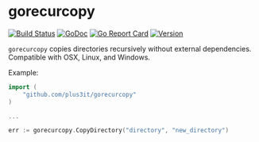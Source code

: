 # gorecurcopy

[![Build Status](https://travis-ci.org/plus3it/gorecurcopy.svg?branch=master)](https://travis-ci.org/plus3it/gorecurcopy)
[![GoDoc](https://godoc.org/github.com/plus3it/gorecurcopy?status.svg)](https://godoc.org/github.com/plus3it/gorecurcopy)
[![Go Report Card](https://goreportcard.com/badge/github.com/plus3it/gorecurcopy)](https://goreportcard.com/report/github.com/plus3it/gorecurcopy)
[![Version](https://img.shields.io/github/tag/plus3it/gorecurcopy)](https://github.com/plus3it/gorecurcopy/releases)



`gorecurcopy` copies directories recursively without external dependencies. Compatible with OSX, Linux, and Windows.

Example:

```go
import (
	"github.com/plus3it/gorecurcopy"
)

...

err := gorecurcopy.CopyDirectory("directory", "new_directory")
```

